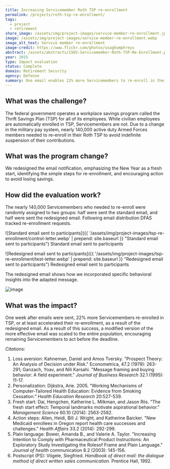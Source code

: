 ```yaml
---
title: Increasing Servicemember Roth TSP re-enrollment
permalink: /projects/roth-tsp-re-enrollment/
tags:
  - project
  - retirement
share_image: /assets/img/project-images/service-member-re-enrollment.jpg
image: /assets/img/project-images/service-member-re-enrollment.webp
image_alt_text: Service member re-enrollment
image-credit: https://www.flickr.com/photos/usaghumphreys
abstract: /assets/abstracts/1502-Servicemember-Roth-TSP-Re-Enrollment.pdf
year: 2015
type: Impact evaluation
status: Complete
domain: Retirement Security
agency: Defense
summary: One email enables 22% more Servicemembers to re-enroll in their Thrift Savings Plans
---
```

## What was the challenge?
The federal government operates a workplace savings program called the Thrift Savings Plan (TSP) for all of its employees. While civilian employees are automatically enrolled in TSP, Servicemembers are not. Due to a change in the military pay system, nearly 140,000 active duty Armed Forces members needed to re-enroll in their Roth TSP to avoid indefinite suspension of their contributions.

## What was the program change?
We redesigned the email notification, emphasizing the New Year as a fresh start, identifying the simple steps for re-enrollment, and encouraging action to avoid losing savings.

## How did the evaluation work?
The nearly 140,000 Servicemembers who needed to re-enroll were randomly assigned to two groups: half were sent the standard email, and half were sent the redesigned email. Following email distribution DFAS tracked re-enrollment requests.

![Standard email sent to participants]({{ '/assets/img/project-images/tsp-re-enrollment/control-letter.webp' | prepend: site.baseurl }} "Standard email sent to participants")
Standard email sent to participants

![Redesigned email sent to participants]({{ '/assets/img/project-images/tsp-re-enrollment/test-letter.webp' | prepend: site.baseurl }} "Redesigned email sent to participants")
Redesigned email sent to participants

The redesigned email shows how we incorporated specific behavioral insights into the adapted message.

![image]({{site.baseurl}}/assets/img/project-images/1502-graph.webp)

## What was the impact?
One week after emails were sent, 22% more Servicemembers re-enrolled in TSP, or at least accelerated their re-enrollment, as a result of the redesigned email. As a result of this success, a modified version of the more effective email was scaled to the entire population, encouraging remaining Servicemembers to act before the deadline.

_Citations:_

1. Loss aversion: Kahneman, Daniel and Amos Tversky. "Prospect Theory: An Analysis of Decision under Risk." Econometrica, 47.2 (1979): 263-291; Ganzach, Yoav, and Nili Karsahi. "Message framing and buying behavior: A field experiment." _Journal of Business Research_ 32.1 (1995): 11-17.
2. Personalization: Dijkstra, Arie. 2005. “Working Mechanisms of Computer-Tailored Health Education: Evidence from Smoking Cessation.” _Health Education Research_ 20:527-539.
3. Fresh start: Dai, Hengchen, Katherine L. Milkman, and Jason Riis. "The fresh start effect: Temporal landmarks motivate aspirational behavior." _Management Science_ 60.10 (2014): 2563-2582.
4. Action steps:  Allen, Heidi, Bill J. Wright, and Katherine Baicker. "New Medicaid enrollees in Oregon report health care successes and challenges." _Health Affairs_ 33.2 (2014): 292-299.
5. Plain language:  Bower, Amanda B., and Valerie A. Taylor. "Increasing Intention to Comply with Pharmaceutical Product Instructions: An Exploratory Study Investigating the Rolesof Frame and Plain Language." _Journal of health_ communication 8.2 (2003): 145-156.
6. Postscript (PS): Vögele, Siegfried. _Handbook of direct mail: the dialogue method of direct written sales communication._ Prentice Hall, 1992.
